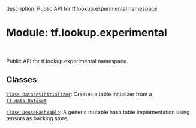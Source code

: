 description: Public API for tf.lookup.experimental namespace.

<div itemscope itemtype="http://developers.google.com/ReferenceObject">
<meta itemprop="name" content="tf.lookup.experimental" />
<meta itemprop="path" content="Stable" />
</div>

# Module: tf.lookup.experimental

<!-- Insert buttons and diff -->

<table class="tfo-notebook-buttons tfo-api nocontent" align="left">

</table>



Public API for tf.lookup.experimental namespace.



## Classes

[`class DatasetInitializer`](../../tf/lookup/experimental/DatasetInitializer.md): Creates a table initializer from a <a href="../../tf/data/Dataset.md"><code>tf.data.Dataset</code></a>.

[`class DenseHashTable`](../../tf/lookup/experimental/DenseHashTable.md): A generic mutable hash table implementation using tensors as backing store.

